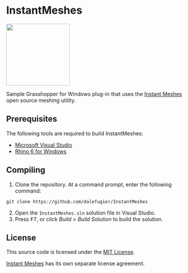 # InstantMeshes

<img width="170" height="166" src="https://github.com/wjakob/instant-meshes/raw/master/resources/icon.png">

Sample Grasshopper for Windows plug-in that uses the [Instant Meshes](https://github.com/wjakob/instant-meshes) open source meshing utility.

## Prerequisites

The following tools are required to build InstantMeshes:

- [Microsoft Visual Studio](https://visualstudio.microsoft.com/)
- [Rhino 6 for Windows](https://www.rhino3d.com/)

##  Compiling

1. Clone the repository. At a command prompt, enter the following command:
```
git clone https://github.com/dalefugier/InstantMeshes
```
2. Open the `InstantMeshes.sln` solution file in Visual Studio.
4. Press <kbd>F7</kbd>, or click *Build > Build Solution*  to build the solution.

## License
This source code is licensed under the [MIT License](https://github.com/dalefugier/InstantMeshes/blob/master/LICENSE).

[Instant Meshes](https://github.com/wjakob/instant-meshes/blob/master/LICENSE.txt) has its own separate license agreement.


